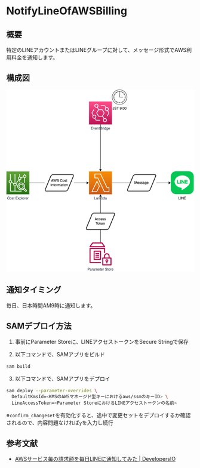 # NotifyLineOfAWSBilling

## 概要

特定のLINEアカウントまたはLINEグループに対して、メッセージ形式でAWS利用料金を通知します。

## 構成図

![diagram](./image/diagram.drawio.png)

## 通知タイミング

毎日、日本時間AM9時に通知します。

## SAMデプロイ方法

1. 事前にParameter Storeに、LINEアクセストークンをSecure Stringで保存

2. 以下コマンドで、SAMアプリをビルド

``` bash
sam build
```

3. 以下コマンドで、SAMアプリをデプロイ

``` bash
sam deploy --parameter-overrides \
  DefaultKmsId=<KMSのAWSマネージド型キーにおけるaws/ssmのキーID> \
  LineAccessToken=<Parameter StoreにおけるLINEアクセストークンの名前>
```

※`confirm_changeset`を有効化すると、途中で変更セットをデプロイするか確認されるので、内容問題なければ`y`を入力し続行

## 参考文献

* [AWSサービス毎の請求額を毎日LINEに通知してみた \| DevelopersIO](https://dev.classmethod.jp/articles/notify-line-aws-billing/)
